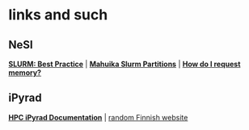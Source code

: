 # links and such

## NeSI

[**SLURM: Best Practice**](https://docs.nesi.org.nz/Scientific_Computing/Running_Jobs_on_Maui_and_Mahuika/SLURM-Best_Practice/)
|
[**Mahuika Slurm Partitions**](https://docs.nesi.org.nz/Scientific_Computing/Running_Jobs_on_Maui_and_Mahuika/Mahuika_Slurm_Partitions/)
|
[**How do I request memory?**](https://docs.nesi.org.nz/General/FAQs/How_do_I_request_memory/)

## iPyrad

[**HPC iPyrad Documentation**](https://ipyrad.readthedocs.io/en/latest/HPC_script.html)
|
[random Finnish website](https://docs.csc.fi/apps/ipyrad/)
